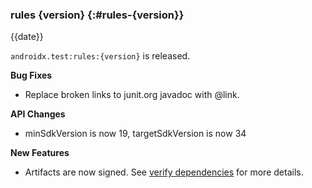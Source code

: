 ### rules {version} {:#rules-{version}}

{{date}}

`androidx.test:rules:{version}` is released.

**Bug Fixes**

* Replace broken links to junit.org javadoc with @link.

**API Changes**

* minSdkVersion is now 19, targetSdkVersion is now 34

**New Features**

* Artifacts are now signed. See [verify dependencies](https://developer.android.com/jetpack/getting-started#verify_dependencies) for more details.